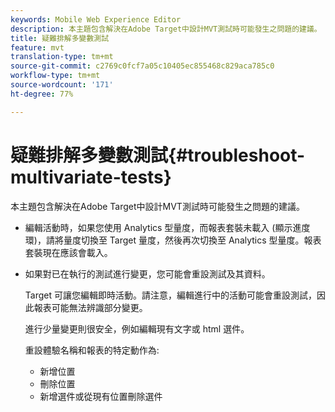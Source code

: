 ```yaml
---
keywords: Mobile Web Experience Editor
description: 本主題包含解決在Adobe Target中設計MVT測試時可能發生之問題的建議。
title: 疑難排解多變數測試
feature: mvt
translation-type: tm+mt
source-git-commit: c2769c0fcf7a05c10405ec855468c829aca785c0
workflow-type: tm+mt
source-wordcount: '171'
ht-degree: 77%

---
```



# 疑難排解多變數測試{#troubleshoot-multivariate-tests}

本主題包含解決在Adobe Target中設計MVT測試時可能發生之問題的建議。

* 編輯活動時，如果您使用 Analytics 型量度，而報表套裝未載入 (顯示進度環)，請將量度切換至 Target 量度，然後再次切換至 Analytics 型量度。報表套裝現在應該會載入。
* 如果對已在執行的測試進行變更，您可能會重設測試及其資料。

   Target 可讓您編輯即時活動。請注意，編輯進行中的活動可能會重設測試，因此報表可能無法辨識部分變更。

   進行少量變更則很安全，例如編輯現有文字或 html 選件。

   重設體驗名稱和報表的特定動作為:

   * 新增位置
   * 刪除位置
   * 新增選件或從現有位置刪除選件

